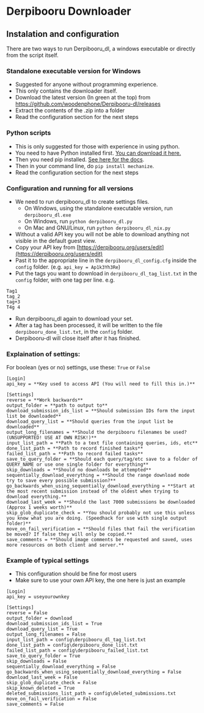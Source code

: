 # Derpibooru Downloader

## Instalation and configuration
There are two ways to run Derpibooru_dl, a windows executable or directly from the script itself.
### Standalone executable version for Windows
- Suggested for anyone without programming experience.
- This only contains the downloader itself.
- Download the latest version (In green at the top) from https://github.com/woodenphone/Derpibooru-dl/releases
- Extract the contents of the .zip into a folder
- Read the configuration section for the next steps

### Python scripts
- This is only suggested for those with experience in using python.
- You need to have Python installed first. [You can download it here.
](https://www.python.org/download/)
- Then you need pip installed. [See here for the docs](http://pip.readthedocs.org/en/latest/installing.html).
- Then in your command line, do `pip install mechanize`.
- Read the configuration section for the next steps

### Configuration and running for all versions
- We need to run derpibooru_dl to create settings files.
    - On Windows, using the standalone executable version, run `derpibooru_dl.exe`
    - On Windows, run `python derpibooru_dl.py`
    - On Mac and GNU/Linux, run `python derpibooru_dl_nix.py`
- Without a valid API key you will not be able to download anything not visible in the default guest view.
- Copy your API key from [https://derpibooru.org/users/edit](https://derpibooru.org/users/edit)
- Past it to the appropriate line in the `derpibooru_dl_config.cfg` inside the `config` folder. (e.g. `api_key = Ap1k3Yh3Re`)
- Put the tags you want to download in `derpibooru_dl_tag_list.txt` in the `config` folder, with one tag per line. e.g.
````
Tag1
tag_2
tag+3
T4g 4
````
- Run derpibooru_dl again to download your set.
- After a tag has been processed, it will be written to the file `derpibooru_done_list.txt`, in the `config` folder.
- Derpibooru-dl will close itself after it has finished.




### Explaination of settings:
For boolean (yes or no) settings, use these: `True` or `False`

````
[Login]
api_key = **Key used to access API (You will need to fill this in.)**

[Settings]
reverse = **Work backwards**
output_folder = **path to output to**
download_submission_ids_list = **Should submission IDs form the input list be downloaded**
download_query_list = **Should queries from the input list be downloaded**
output_long_filenames = **Should the derpibooru filenames be used? (UNSUPPORTED! USE AT OWN RISK!)**
input_list_path = **Path to a text file containing queries, ids, etc**
done_list_path = **Path to record finished tasks**
failed_list_path = **Path to record failed tasks**
save_to_query_folder = **Should each query/tag/etc save to a folder of QUERY_NAME or use one single folder for everything**
skip_downloads = **Should no downloads be attempted**
sequentially_download_everything = **Should the range download mode try to save every possible submission?**
go_backwards_when_using_sequentially_download_everything = **Start at the most recent submission instead of the oldest when trying to download everything.**
download_last_week = **Should the last 7000 submissions be downloaded (Approx 1 weeks worth)**
skip_glob_duplicate_check = **You should probably not use this unless you know what you are doing. (Speedhack for use with single output folder)**
move_on_fail_verification = **Should files that fail the verification be moved? If false they will only be copied.**
save_comments = **Should image comments be requested and saved, uses more resources on both client and server.**
````

### Example of typical settings
- This configuration should be fine for most users
- Make sure to use your own API key, the one here is just an example
````
[Login]
api_key = useyourownkey

[Settings]
reverse = False
output_folder = download
download_submission_ids_list = True
download_query_list = True
output_long_filenames = False
input_list_path = config\derpibooru_dl_tag_list.txt
done_list_path = config\derpibooru_done_list.txt
failed_list_path = config\derpibooru_failed_list.txt
save_to_query_folder = True
skip_downloads = False
sequentially_download_everything = False
go_backwards_when_using_sequentially_download_everything = False
download_last_week = False
skip_glob_duplicate_check = False
skip_known_deleted = True
deleted_submissions_list_path = config\deleted_submissions.txt
move_on_fail_verification = False
save_comments = False

````
